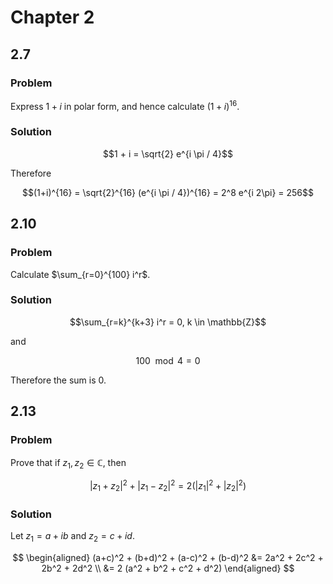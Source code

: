 # Chapter 2

## 2.7

### Problem

Express $1 + i$ in polar form, and hence calculate $(1 + i)^{16}$.

### Solution

$$1 + i = \sqrt{2} e^{i \pi / 4}$$

Therefore

$$(1+i)^{16} = \sqrt{2}^{16} (e^{i \pi / 4})^{16} = 2^8 e^{i 2\pi} = 256$$

## 2.10

### Problem

Calculate $\sum_{r=0}^{100} i^r$.

### Solution

$$\sum_{r=k}^{k+3} i^r = 0, k \in \mathbb{Z}$$

and

$$100 \mod 4 = 0$$

Therefore the sum is 0.

## 2.13

### Problem

Prove that if $z_1, z_2 \in \mathbb{C}$, then

$$|z_1 + z_2|^2 + |z_1 - z_2|^2 = 2(|z_1|^2 + |z_2|^2)$$

### Solution

Let $z_1 = a + ib$ and $z_2 = c + id$.

$$
\begin{aligned}
(a+c)^2 + (b+d)^2 + (a-c)^2 + (b-d)^2 &= 2a^2 + 2c^2 + 2b^2 + 2d^2 \\
									  &= 2 (a^2 + b^2 + c^2 + d^2)
\end{aligned}
$$


